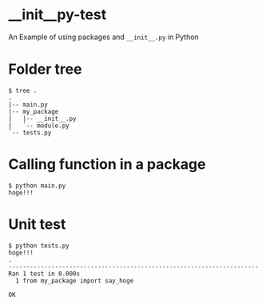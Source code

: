 # __init__py-test

An Example of using packages and `__init__.py` in Python

# Folder tree

```
$ tree .
.
|-- main.py
|-- my_package
|   |-- __init__.py
|   `-- module.py
`-- tests.py
```


# Calling function in a package
```
$ python main.py
hoge!!!
```


# Unit test

```
$ python tests.py
hoge!!!
.
----------------------------------------------------------------------
Ran 1 test in 0.000s
  1 from my_package import say_hoge

OK
```
